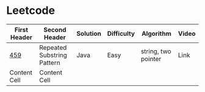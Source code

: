 # Leetcode

| First Header  | Second Header | Solution   |  Difficulty |   Algorithm   |   Video  |
| ------------- | ------------- | ---------- | ----------- | ---------     |  -----    |
| [459](https://leetcode.com/problems/repeated-substring-pattern/description/)  | Repeated Substring Pattern  | Java   | Easy  | string, two pointer |Link  |
| Content Cell  | Content Cell  |

